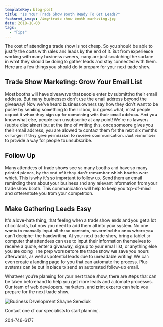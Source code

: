 ```yaml
---
templateKey: blog-post
title: "Is Your Trade Show Booth Ready To Get Leads?"
featured_image: /img/trade-show-booth-marketing.jpg
date: 2018-10-03
tags:
  - "Tips"
---
```


The cost of attending a trade show is not cheap. So you should be able to justify the costs with sales and leads by the end of it. But from experience working with many business owners, many are just scratching the surface in what they should be doing to gather leads and stay connected with them. Here are a few things you should do to prepare for your next trade show.

Trade Show Marketing: Grow Your Email List
------------------------------------------

Most booths will have giveaways that people enter by submitting their email address. But many businesses don't use the email address beyond the giveaway! Now we've heard business owners say how they don't want to be pushy by sending something to their inbox, but guess what, most people expect it when they sign up for something with their email address. And you know what else, people can unsubscribe at any point! We're no lawyers (subtle disclaimer) but at the time of writing this, once someone gives you their email address, you are allowed to contact them for the next six months or longer if they give permission to receive communication. Just remember to provide a way for people to unsubscribe.

Follow Up
---------

Many attendees of trade shows see so many booths and have so many printed pieces, by the end of it they don't remember which booths were which. This is why it's so important to follow up. Send them an email reminding them about your business and any relevant information from your trade show booth. This communication will help to keep you top-of-mind and differentiate you from your competition.

Make Gathering Leads Easy
-------------------------

It's a love-hate thing, that feeling when a trade show ends and you get a lot of contacts, but now you need to add them all into your system. No one wants to manually input all those contacts, nevermind the ones where you can't decipher the handwriting. At your next trade show, bring a tablet or computer that attendees can use to input their information themselves to receive a quote, enter a giveaway, signup to your email list, or anything else you are doing. The prep work before the trade show will save you hours afterwards, as well as potential leads due to unreadable writing! We can even create a landing page for you that can automate the process. Plus systems can be put in place to send an automated follow-up email.

Whatever you're planning for your next trade show, there are steps that can be taken beforehand to help you get more leads and automate processes. Our team of web developers, marketers, and print experts can help you prepare for the next trade show.

![Business Development Shayne Serediuk](/img/shayne-serediuk.jpg)

Contact one of our specialists to start planning.

204-746-6177